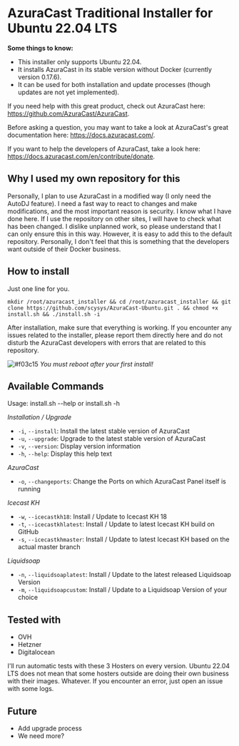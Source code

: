 # AzuraCast Traditional Installer for Ubuntu 22.04 LTS

**Some things to know:**

- This installer only supports Ubuntu 22.04.
- It installs AzuraCast in its stable version without Docker (currently version 0.17.6).
- It can be used for both installation and update processes (though updates are not yet implemented).

If you need help with this great product, check out AzuraCast here: <https://github.com/AzuraCast/AzuraCast>.

Before asking a question, you may want to take a look at AzuraCast's great documentation here: <https://docs.azuracast.com/>.

If you want to help the developers of AzuraCast, take a look here: <https://docs.azuracast.com/en/contribute/donate>.

## Why I used my own repository for this

Personally, I plan to use AzuraCast in a modified way (I only need the AutoDJ feature). I need a fast way to react to changes and make modifications, and the most important reason is security. I know what I have done here. If I use the repository on other sites, I will have to check what has been changed. I dislike unplanned work, so please understand that I can only ensure this in this way. However, it is easy to add this to the default repository. Personally, I don't feel that this is something that the developers want outside of their Docker business.

## How to install

Just one line for you.

```
mkdir /root/azuracast_installer && cd /root/azuracast_installer && git clone https://github.com/scysys/AzuraCast-Ubuntu.git . && chmod +x install.sh && ./install.sh -i
```

After installation, make sure that everything is working. If you encounter any issues related to the installer, please report them directly here and do not disturb the AzuraCast developers with errors that are related to this repository.

![#f03c15](https://placehold.co/15x15/f03c15/f03c15.png) *You must reboot after your first install!*

## Available Commands
Usage: install.sh --help or install.sh -h

*Installation / Upgrade*
- `-i`, `--install`:                  Install the latest stable version of AzuraCast
- `-u`, `--upgrade`:                  Upgrade to the latest stable version of AzuraCast
- `-v`, `--version`:                  Display version information
- `-h`, `--help`:                     Display this help text
  
*AzuraCast*

- `-o`, `--changeports`:              Change the Ports on which AzuraCast Panel itself is running

*Icecast KH*

- `-w`, `--icecastkh18`:              Install / Update to Icecast KH 18
- `-t`, `--icecastkhlatest`:          Install / Update to latest Icecast KH build on GitHub
- `-s`, `--icecastkhmaster`:          Install / Update to latest Icecast KH based on the actual master branch

*Liquidsoap*

- `-n`, `--liquidsoaplatest`:          Install / Update to the latest released Liquidsoap Version
- `-m`, `--liquidsoapcustom`:          Install / Update to a Liquidsoap Version of your choice

## Tested with
- OVH
- Hetzner
- Digitalocean

I'll run automatic tests with these 3 Hosters on every version. Ubuntu 22.04 LTS does not mean that some hosters outside are doing their own business with their images. Whatever. If you encounter an error, just open an issue with some logs.
  
## Future
- Add upgrade process
- We need more?

